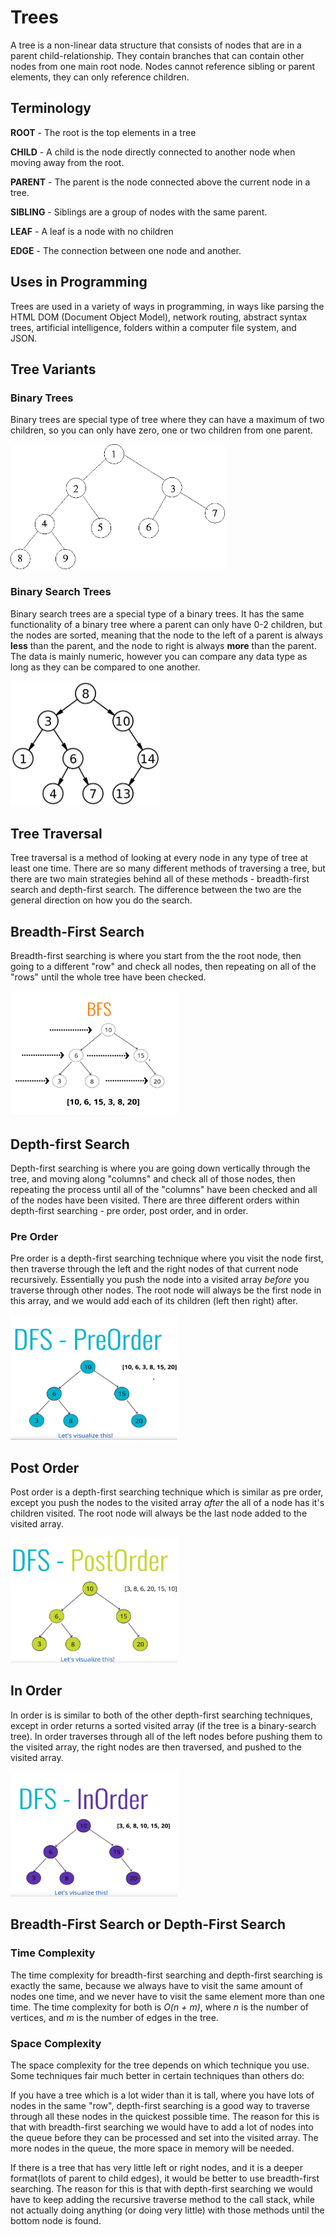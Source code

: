 <!-- markdownlint-disable MD033 -->

# **Trees**

A tree is a non-linear data structure that consists of nodes that are in
a parent child-relationship. They contain branches that can contain other
nodes from one main root node. Nodes cannot reference sibling or parent
elements, they can only reference children.

## **Terminology**

**ROOT** - The root is the top elements in a tree

**CHILD** - A child is the node directly connected to another node when moving away from the root.

**PARENT** - The parent is the node connected above the current node in a tree.

**SIBLING** - Siblings are a group of nodes with the same parent.

**LEAF** - A leaf is a node with no children
  
**EDGE** - The connection between one node and another.

## **Uses in Programming**

Trees are used in a variety of ways in programming, in ways like parsing the
HTML DOM (Document Object Model), network routing, abstract syntax trees,
artificial intelligence, folders within a computer file system, and JSON.

## **Tree Variants**

### **Binary Trees**

Binary trees are special type of tree where they can have a maximum of two
children, so you can only have zero, one or two children from one parent.

<img src="img/bt.gif" height="200" />

### **Binary Search Trees**

Binary search trees are a special type of a binary trees. It has the same
functionality of a binary tree where a parent can only have 0-2 children,
but the nodes are sorted, meaning that the node to the left of a parent is
always **less** than the parent, and the node to right is always **more**
than the parent. The data is mainly numeric, however you can compare
any data type as long as they can be compared to one another.

<img src="img/bst.png" height=200 />

## **Tree Traversal**

Tree traversal is a method of looking at every node in any type of tree at least one time. There are so many different methods of traversing a tree, but there are two main strategies behind all of these methods - breadth-first search and depth-first search. The difference between the two are the general direction on how you do the search.

## **Breadth-First Search**

Breadth-first searching is where you start from the the root node, then going to a different "row" and check all nodes, then repeating on all of the "rows" until the whole tree have been checked.

<img src="img/bfs.png" height=200 />

## **Depth-first Search**

Depth-first searching is where you are going down vertically through the tree, and moving along "columns" and check all of those nodes, then repeating the process until all of the "columns" have been checked and all of the nodes have been visited. There are three different orders within depth-first searching - pre order, post order, and in order.

### **Pre Order**

Pre order is a depth-first searching technique where you visit the node first, then traverse through the left and the right nodes of that current node recursively. Essentially you push the node into a visited array *before* you traverse through other nodes. The root node will always be the first node in this array, and we would add each of its children (left then right) after.

<img src="img/dfs-preOrder.png" height=200 />

## **Post Order**

Post order is a depth-first searching technique which is similar as pre order, except you push the nodes to the visited array *after* the all of a node has it's children visited. The root node will always be the last node added to the visited array.

<img src="img/dfs-postOrder.png" height=200 />

## **In Order**

In order is is similar to both of the other depth-first searching techniques, except in order returns a sorted visited array (if the tree is a binary-search tree). In order traverses through all of the left nodes before pushing them to the visited array, the right nodes are then traversed, and pushed to the visited array.

<img src="img/dfs-inOrder.png" height=200 />

## **Breadth-First Search or Depth-First Search**

### **Time Complexity**

The time complexity for breadth-first searching and depth-first searching is exactly the same, because we always have to visit the same amount of nodes one time, and we never have to visit the same element more than one time. The time complexity for both is *O(n + m)*, where *n* is the number of vertices, and *m* is the number of edges in the tree.

### **Space Complexity**

The space complexity for the tree depends on which technique you use. Some techniques fair much better in certain techniques than others do:

If you have a tree which is a lot wider than it is tall, where you have lots of nodes in the same "row", depth-first searching is a good way to traverse through all these nodes in the quickest possible time. The reason for this is that with breadth-first searching we would have to add a lot of nodes into the queue before they can be processed and set into the visited array. The more nodes in the queue, the more space in memory will be needed.

If there is a tree that has very little left or right nodes, and it is a deeper format(lots of parent to child edges), it would be better to use breadth-first searching. The reason for this is that with depth-first searching we would have to keep adding the recursive traverse method to the call stack, while not actually doing anything (or doing very little) with those methods until the bottom node is found.